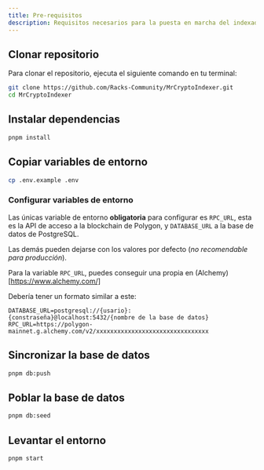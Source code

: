 ```yaml
---
title: Pre-requisitos
description: Requisitos necesarios para la puesta en marcha del indexador.
---
```


## Clonar repositorio

Para clonar el repositorio, ejecuta el siguiente comando en tu terminal:

```bash
git clone https://github.com/Racks-Community/MrCryptoIndexer.git
cd MrCryptoIndexer
```

## Instalar dependencias

```bash
pnpm install
```

## Copiar variables de entorno

```bash
cp .env.example .env
```

### Configurar variables de entorno

Las únicas variable de entorno **obligatoria** para configurar es `RPC_URL`, esta es la API de acceso a la blockchain de Polygon, y `DATABASE_URL` a la base de datos de PostgreSQL.

Las demás pueden dejarse con los valores por defecto (_no recomendable para producción_).

Para la variable `RPC_URL`, puedes conseguir una propia en (Alchemy)[https://www.alchemy.com/]

Debería tener un formato similar a este:

```
DATABASE_URL=postgresql://{usario}:{constraseña}@localhost:5432/{nombre de la base de datos}
RPC_URL=https://polygon-mainnet.g.alchemy.com/v2/xxxxxxxxxxxxxxxxxxxxxxxxxxxxxxxx
```

## Sincronizar la base de datos

```bash
pnpm db:push
```

## Poblar la base de datos

```bash
pnpm db:seed
```

## Levantar el entorno

```bash
pnpm start
```
